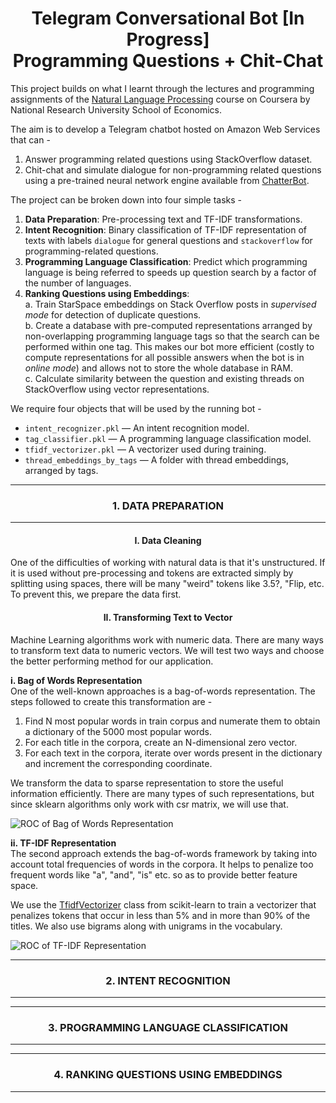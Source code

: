 <h1 align= "center"> Telegram Conversational Bot [In Progress] <br>
Programming Questions + Chit-Chat </h1>

This project builds on what I learnt through the lectures and programming assignments of the [Natural Language Processing](https://www.coursera.org/learn/language-processing) course on Coursera by National Research University School of Economics.  


The aim is to develop a Telegram chatbot hosted on Amazon Web Services that can -   
1. Answer programming related questions using StackOverflow dataset.
2. Chit-chat and simulate dialogue for non-programming related questions using a pre-trained neural network engine available from [ChatterBot](https://github.com/gunthercox/ChatterBot).
  
The project can be broken down into four simple tasks -   
1. **Data Preparation**: Pre-processing text and TF-IDF transformations.  
2. **Intent Recognition**: Binary classification of TF-IDF representation of texts with labels `dialogue` for general questions and `stackoverflow` for programming-related questions.  
3. **Programming Language Classification**: Predict which programming language is being referred to speeds up question search by a factor of the number of languages.  
4. **Ranking Questions using Embeddings**:  
  a. Train StarSpace embeddings on Stack Overflow posts in *supervised mode* for detection of duplicate questions.  
  b. Create a database with pre-computed representations arranged by non-overlapping programming language tags so that the search can be performed within one tag. This makes our bot more efficient (costly to compute representations for all possible answers when the bot is in *online mode*) and allows not to store the whole database in RAM.   
  c. Calculate similarity between the question and existing threads on StackOverflow using vector representations.  


We require four objects that will be used by the running bot - 
- `intent_recognizer.pkl` — An intent recognition model.
- `tag_classifier.pkl` — A programming language classification model.
- `tfidf_vectorizer.pkl` — A vectorizer used during training.
- `thread_embeddings_by_tags` — A folder with thread embeddings, arranged by tags.

---
<h3 align= "center"> 1. DATA PREPARATION </h3>  

---  


<h4 align= "center"> I. Data Cleaning </h4>  
One of the difficulties of working with natural data is that it's unstructured. If it is used without pre-processing and tokens are extracted simply by splitting using spaces, there will be many "weird" tokens like 3.5?, "Flip, etc. To prevent this, we prepare the data first.

<h4 align= "center"> II. Transforming Text to Vector </h4>   


Machine Learning algorithms work with numeric data. There are many ways to transform text data to numeric vectors. We will test two ways and choose the better performing method for our application.  



  **i. Bag of Words Representation**  
One of the well-known approaches is a bag-of-words representation. The steps followed to create this transformation are -
  1. Find N most popular words in train corpus and numerate them to obtain a dictionary of the 5000 most popular words.
  2. For each title in the corpora, create an N-dimensional zero vector.
  3. For each text in the corpora, iterate over words present in the dictionary and increment the corresponding coordinate.

We transform the data to sparse representation to store the useful information efficiently. There are many types of such representations, but since sklearn algorithms only work with csr matrix, we will use that.  

![ROC of Bag of Words Representation](https://github.com/NandanPrasad/Telegram-ChatBot-for-Programming-and-Chitchat/blob/master/download%20(1).png)  


**ii. TF-IDF Representation**  
The second approach extends the bag-of-words framework by taking into account total frequencies of words in the corpora. It helps to penalize too frequent words like "a", "and", "is" etc. so as to provide better feature space.

We use the [TfidfVectorizer](https://scikit-learn.org/stable/modules/generated/sklearn.feature_extraction.text.TfidfVectorizer.html) class from scikit-learn to train a vectorizer that penalizes tokens that occur in less than 5% and in more than 90% of the titles. We also use bigrams along with unigrams in the vocabulary.


![ROC of TF-IDF Representation](https://github.com/NandanPrasad/Telegram-ChatBot-for-Programming-and-Chitchat/blob/master/download.png)  


---
<h3 align= "center"> 2. INTENT RECOGNITION </h3>  

---  

---
<h3 align= "center"> 3. PROGRAMMING LANGUAGE CLASSIFICATION </h3>  

---  

---
<h3 align= "center"> 4. RANKING QUESTIONS USING EMBEDDINGS </h3>  

---  



